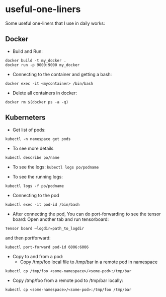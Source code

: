 # useful-one-liners

Some useful one-liners that I use in daily works:
## Docker
- Build and Run:
```
docker build -t my_docker .
docker run -p 9000:9000 my_docker
```
- Connecting to the container and getting a bash:

`docker exec -it <mycontainer> /bin/bash`

- Delete all containers in docker:

`docker rm $(docker ps -a -q)`

## Kuberneters
- Get list of pods:

`kubectl -n namespace get pods`
- To see more details

`kubectl describe po/name`

- To see the logs:
`kubectl logs po/podname`

- To see the running logs:

`kubectl logs -f po/podname`

- Connecting to the pod

`kubectl exec -it pod-id /bin/bash`

- After connecting the pod, You can do port-forwarding to see the tensor board:
Open another tab and run tensorboard:

`Tensor board —logdir=path_to_logdir`

and then portforward:

`kubectl port-forward pod-id 6006:6006`

- Copy to and from a pod:
    - Copy /tmp/foo local file to /tmp/bar in a remote pod in namespace

`kubectl cp /tmp/foo <some-namespace>/<some-pod>:/tmp/bar`

- Copy /tmp/foo from a remote pod to /tmp/bar locally:

`kubectl cp <some-namespace>/<some-pod>:/tmp/foo /tmp/bar`

